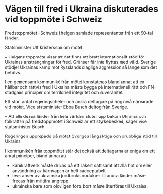 # Vägen till fred i Ukraina diskuterades vid toppmöte i Schweiz

Fredstoppmötet i Schweiz i helgen samlade representanter från ett 90-tal länder.

Statsminister Ulf Kristersson om mötet:

– Helgens toppmöte visar att det finns ett brett internationellt stöd för Ukrainas ansträngningar för fred. Gränser får inte flyttas med våld. Sverige stödjer Ukrainas kamp mot Rysslands olagliga aggression så länge som det behövs.

I en gemensam kommuniké från mötet konstateras bland annat att en hållbar och rättvis fred i Ukraina måste bygga på internationell rätt och FN-stadgans principer om territoriell integritet och suveränitet.

Ett stort antal regeringschefer och andra deltagare på hög nivå närvarade vid mötet. Vice statsminister Ebba Busch deltog från Sverige.

– Att alla dessa länder från hela världen sluter upp bakom Ukraina och folkrätten på fredstoppmötet i Schweiz är ett styrkebesked, säger vice statsminister Busch.

Regeringen upprepade på mötet Sveriges långsiktiga och orubbliga stöd till Ukraina.

I kommunikén från toppmötet står det också att deltagarna är eniga om ett antal principer, bland annat att

* kärnkraftverk måste drivas på ett säkert sätt samt att alla hot om eller användning av kärnvapen är helt oacceptabelt
* leveranser av ukrainska jordbruksprodukter till andra länder måste fredas från militära angrepp
* ukrainska barn som olovligen förts bort måste återföras till Ukraina.

